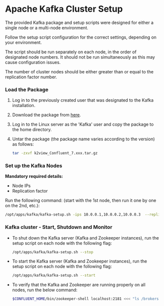 # Apache Kafka Cluster Setup

The provided Kafka package and setup scripts were designed for either a single node or a multi-node environment.

Follow the setup script configuration for the correct settings, depending on your environment.

The script should be run separately on each node, in the order of designated node numbers. It should not be run simultaneously as this may cause configuration issues.

The number of cluster nodes should be either greater than or equal to the replication factor number.


### Load the Package 

1. Log in to the previously created user that was designated to the Kafka installation.

2. Download the package from [here](https://download.k2view.com/index.php/s/tFnDRJEUyHiXPYL).

3. Log in to the Linux server as the 'Kafka' user and copy the package to the home directory.

4. Untar the package (the package name varies according to the version) as follows:

	~~~bash
	tar -zxvf k2view_Confluent_7.xxx.tar.gz
	~~~

### Set up the Kafka Nodes

**Mandatory required details:**
+ Node IPs
+ Replication factor

 Run the following command: (start with the 1st node, then run it one by one on the 2nd, etc.):
~~~bash
/opt/apps/kafka/kafka-setup.sh -ips 10.0.0.1,10.0.0.2,10.0.0.3  --replication_factor 3
~~~

### Kafka cluster - Start, Shutdown and Monitor

* To shut down the Kafka server (Kafka and Zookeeper instances), run the setup script on each node with the following flag:

	~~~bash
	/opt/apps/kafka/kafka-setup.sh --stop
	~~~

* To start the Kafka server (Kafka and Zookeeper instances), run the setup script on each node with the following flag:

	~~~bash
	/opt/apps/kafka/kafka-setup.sh --start
	~~~

* To verify that the Kafka and Zookeeper are running properly on all nodes, run the below command:

	~~~bash
	$CONFLUENT_HOME/bin/zookeeper-shell localhost:2181 <<< "ls /brokers/ids"
	~~~
